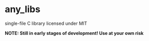 # any\_libs

single-file C library licensed under MIT

**NOTE: Still in early stages of development! Use at your own risk**

